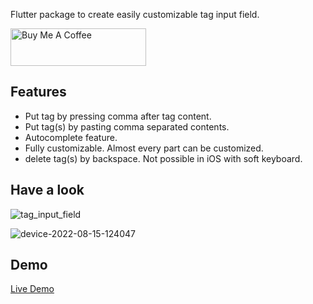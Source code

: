 Flutter package to create easily customizable tag input field.

<a href="https://www.buymeacoffee.com/debduttapanda" target="_blank"><img src="https://cdn.buymeacoffee.com/buttons/v2/default-yellow.png" alt="Buy Me A Coffee" style="height: 60px !important;width: 217px !important;" ></a>

## Features

- Put tag by pressing comma after tag content.
- Put tag(s) by pasting comma separated contents.
- Autocomplete feature.
- Fully customizable. Almost every part can be customized.
- delete tag(s) by backspace. Not possible in iOS with soft keyboard.

## Have a look
![tag_input_field](https://user-images.githubusercontent.com/92369023/184590173-c309247f-7a1f-4275-bb89-36d5adb99d94.png)

![device-2022-08-15-124047](https://user-images.githubusercontent.com/92369023/184592891-f8c39595-2552-4f17-8f2c-23266a126150.gif)



## Demo
[Live Demo](https://tag_input_field.codemagic.app/#/)


